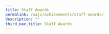 ```yaml
---
title: Staff Awards
permalink: /sajc/achievements/staff-awards/
description: ""
third_nav_title: Staff Awards
---
```

